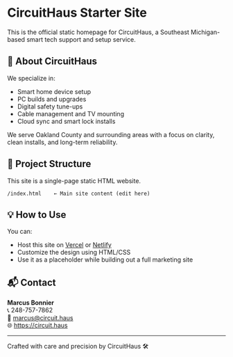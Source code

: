 
# CircuitHaus Starter Site

This is the official static homepage for CircuitHaus, a Southeast Michigan-based smart tech support and setup service.

## 🚀 About CircuitHaus

We specialize in:

- Smart home device setup
- PC builds and upgrades
- Digital safety tune-ups
- Cable management and TV mounting
- Cloud sync and smart lock installs

We serve Oakland County and surrounding areas with a focus on clarity, clean installs, and long-term reliability.

## 📁 Project Structure

This site is a single-page static HTML website.

```
/index.html    ← Main site content (edit here)
```

## 💡 How to Use

You can:

- Host this site on [Vercel](https://vercel.com) or [Netlify](https://netlify.com)
- Customize the design using HTML/CSS
- Use it as a placeholder while building out a full marketing site

## 📬 Contact

**Marcus Bonnier**  
📞 248-757-7862  
📧 marcus@circuit.haus  
🌐 https://circuit.haus

---

Crafted with care and precision by CircuitHaus 🛠️
